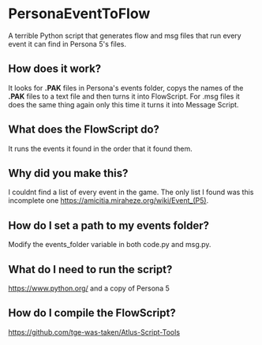 # PersonaEventToFlow
A terrible Python script that generates flow and msg files that run every event it can find in Persona 5's files.

## How does it work?
It looks for **.PAK** files in Persona's events folder, copys the names of the **.PAK** files to a text file and then turns it into FlowScript. For .msg files it does the same thing again only this time it turns it into Message Script.

## What does the FlowScript do?
It runs the events it found in the order that it found them.

## Why did you make this?
I couldnt find a list of every event in the game. The only list I found was this incomplete one https://amicitia.miraheze.org/wiki/Event_(P5).

## How do I set a path to my events folder?
Modify the events_folder variable in both code.py and msg.py.

## What do I need to run the script?
https://www.python.org/ and a copy of Persona 5

## How do I compile the FlowScript?
https://github.com/tge-was-taken/Atlus-Script-Tools
